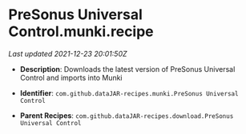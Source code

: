 # PreSonus Universal Control.munki.recipe

_Last updated 2021-12-23 20:01:50Z_

- **Description**: Downloads the latest version of PreSonus Universal Control and imports into Munki

- **Identifier**: `com.github.dataJAR-recipes.munki.PreSonus Universal Control`

- **Parent Recipes**: `com.github.dataJAR-recipes.download.PreSonus Universal Control`
